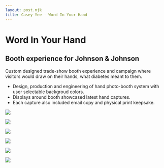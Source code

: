 ```yaml
---
layout: post.njk
title: Casey Yee - Word In Your Hand
---
```


# Word In Your Hand

## Booth experience for Johnson & Johnson

Custom designed trade-show booth experience and campaign where visitors would draw on their hands, what diabetes meant to them.

* Design, production and engineering of hand photo-booth system with user selectable backgroud colors.
* Displays around booth showcased latest hand captures.
* Each capture also included email copy and physical print keepsake.

![](/img/wiyh/wiyh-4.jpg)

![](/img/wiyh/wiyh.jpg)

![](/img/wiyh/stationdesign.jpg)

![](/img/wiyh/wiyh-11.jpg)

![](/img/wiyh/wiyh-13.jpg)

![](/img/wiyh/wiyh-15.jpg)


